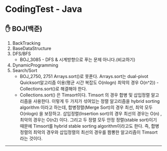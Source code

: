 # CodingTest - Java
## ✋ BOJ(백준)
1. BackTracking
2. BaseDataStructure
3. DFS/BFS
   * BOJ_3085 - DFS & 시계방향으로 푸는 문제 아니다.(비교하기) 
4. DynamicProgramming
5. Search/Sort
   * BOJ_2750, 2751 Arrays.sort()로 못푼다. Arrays.sort는 dual-pivot Quicksort알고리즘 이용(평균 시간 복잡도 O(nlogn) 최악의 경우 O(n^2)) - Collections.sort()로 해결해야 한다.
   * Collections.sort() 은 Timsort이다. Timsort 의 경우 합병 및 삽입정렬 알고리즘을 사용한다. 이렇게 두 가지가 섞여있는 정렬 알고리즘을 hybrid sorting algorithm 이라고 하는데, 합병정렬(Merge Sort)의 경우 최선, 최악 모두 O(nlogn)  을 보장하고. 삽입정렬(Insertion sort)의 경우 최선의 경우는 O(n) , 최악의 경우는 O(n2) 이다. 그리고 두 정렬 모두 안정 정렬(stable sort)이기 때문에 Timsort를 hybrid stable sorting algorithm이라고도 한다.
     즉, 합병정렬의 최악의 경우와 삽입정렬의 최선의 경우를 짬뽕한 알고리즘이 Timsort 라는 것이다.

***